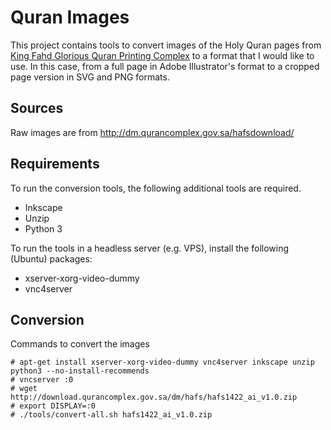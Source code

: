 Quran Images
============

This project contains tools to convert images of the Holy Quran pages from
[King Fahd Glorious Quran Printing Complex](http://www.qurancomplex.org/) to
a format that I would like to use. In this case, from a full page in Adobe
Illustrator's format to a cropped page version in SVG and PNG formats.

Sources
-------

Raw images are from <http://dm.qurancomplex.gov.sa/hafsdownload/>


Requirements
------------

To run the conversion tools, the following additional tools are required.

* Inkscape
* Unzip
* Python 3

To run the tools in a headless server (e.g. VPS), install the following
(Ubuntu) packages:

* xserver-xorg-video-dummy
* vnc4server


Conversion
----------

Commands to convert the images

    # apt-get install xserver-xorg-video-dummy vnc4server inkscape unzip python3 --no-install-recommends
    # vncserver :0
    # wget http://download.qurancomplex.gov.sa/dm/hafs/hafs1422_ai_v1.0.zip
    # export DISPLAY=:0
    # ./tools/convert-all.sh hafs1422_ai_v1.0.zip

